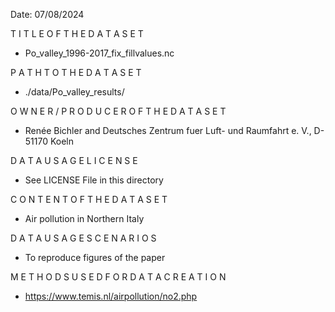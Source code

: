 Date:
07/08/2024

T I T L E O F T H E D A T A S E T
-  Po_valley_1996-2017_fix_fillvalues.nc 

P A T H T O T H E D A T A S E T
-  ./data/Po_valley_results/

O W N E R / P R O D U C E R O F T H E D A T A S E T
- Renée Bichler and Deutsches Zentrum fuer Luft- und Raumfahrt e. V., D-51170 Koeln

D A T A U S A G E L I C E N S E
- See LICENSE File in this directory

C O N T E N T O F T H E D A T A S E T
- Air pollution in Northern Italy

D A T A U S A G E S C E N A R I O S
- To reproduce figures of the paper

M E T H O D S U S E D F O R D A T A C R E A T I O N
- https://www.temis.nl/airpollution/no2.php